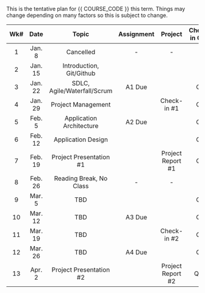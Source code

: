 This is the tentative plan for {{ COURSE_CODE }} this term.
Things may change depending on many factors so this is subject to change.

| Wk# |   Date  |            Topic            | Assignment |      Project      | Check-in Quiz |
|:---:|:-------:|:---------------------------:|:----------:|:-----------------:|:-------------:|
|  1  |  Jan. 8 |          Cancelled          |      -     |         -         |       -       |
|  2  | Jan. 15 |  Introduction, Git/Github   |            |                   |               |
|  3  | Jan. 22 | SDLC, Agile/Waterfall/Scrum |   A1 Due   |                   |       Q1      |
|  4  | Jan. 29 |     Project Management      |            |    Check-in #1    |       Q2      |
|  5  |  Feb. 5 |  Application Architecture   |   A2 Due   |                   |       Q3      |
|  6  | Feb. 12 |     Application Design      |            |                   |       Q4      |
|  7  | Feb. 19 |   Project Presentation #1   |            | Project Report #1 |       Q5      |
|  8  | Feb. 26 |   Reading Break, No Class   |      -     |         -         |       -       |
|  9  |  Mar. 5 |             TBD             |            |                   |       Q6      |
|  10 | Mar. 12 |             TBD             |   A3 Due   |                   |       Q7      |
|  11 | Mar. 19 |             TBD             |            |    Check-in #2    |       Q8      |
|  12 | Mar. 26 |             TBD             |   A4 Due   |                   |       Q9      |
|  13 |  Apr. 2 |   Project Presentation #2   |            | Project Report #2 |      Q10      |